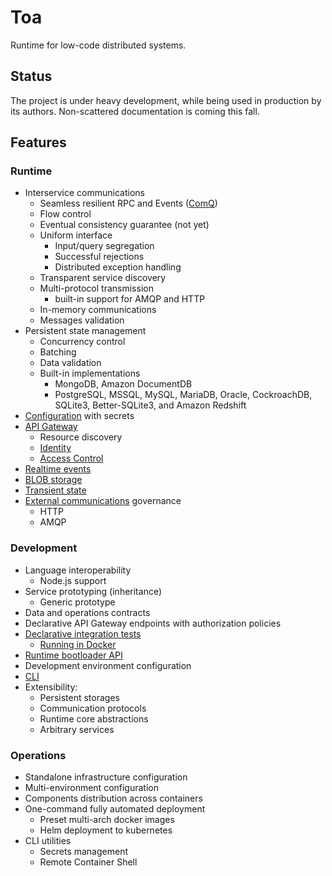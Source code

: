 # Toa

Runtime for low-code distributed systems.

## Status

The project is under heavy development, while being used in production by its authors.
Non-scattered documentation is coming this fall.

## Features

### Runtime

- Interservice communications
  - Seamless resilient RPC and Events ([ComQ](https://github.com/toa-io/comq))
  - Flow control
  - Eventual consistency guarantee (not yet)
  - Uniform interface
    - Input/query segregation
    - Successful rejections
    - Distributed exception handling
  - Transparent service discovery
  - Multi-protocol transmission
    - built-in support for AMQP and HTTP
  - In-memory communications
  - Messages validation
- Persistent state management
  - Concurrency control
  - Batching
  - Data validation
  - Built-in implementations
    - MongoDB, Amazon DocumentDB
    - PostgreSQL, MSSQL, MySQL, MariaDB, Oracle, CockroachDB, SQLite3, Better-SQLite3, and Amazon
      Redshift
- [Configuration](/extensions/configuration) with secrets
- [API Gateway](/extensions/exposition)
  - Resource discovery
  - [Identity](extensions/exposition/documentation/identity.md)
  - [Access Control](extensions/exposition/documentation/access.md)
- [Realtime events](/extensions/realtime)
- [BLOB storage](/extensions/storages)
- [Transient state](/extensions/stash)
- [External communications](/extensions/origins) governance
  - HTTP
  - AMQP

### Development

- Language interoperability
  - Node.js support
- Service prototyping (inheritance)
  - Generic prototype
- Data and operations contracts
- Declarative API Gateway endpoints with authorization policies
- [Declarative integration tests](/userland/samples)
  - [Running in Docker](/runtime/cli/readme.md#replay)
- [Runtime bootloader API](/userland/stage)
- Development environment configuration
- [CLI](/runtime/cli)
- Extensibility:
  - Persistent storages
  - Communication protocols
  - Runtime core abstractions
  - Arbitrary services

### Operations

- Standalone infrastructure configuration
- Multi-environment configuration
- Components distribution across containers
- One-command fully automated deployment
  - Preset multi-arch docker images
  - Helm deployment to kubernetes
- CLI utilities
  - Secrets management
  - Remote Container Shell
